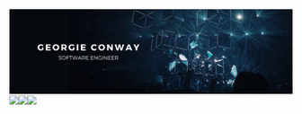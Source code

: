 <img src="georgie conway (1).png">
<div style="display: flex">
  <img src="https://img.shields.io/badge/|-TWITTER-179aa7?style=for-the-badge&logo=twitter&logoColor=FFF"/>
  <img src="https://img.shields.io/badge/|-LINKEDIN-179aa7?style=for-the-badge&logo=linkedin&logoColor=FFF"/>
  <img src="https://img.shields.io/badge/|-WEBSITE-179aa7?style=for-the-badge&logo=atom&logoColor=FFF"/>
</div>
<!--
**dopeantelope/dopeantelope** is a ✨ _special_ ✨ repository because its `README.md` (this file) appears on your GitHub profile.

Here are some ideas to get you started:

- 🔭 I’m currently working on ...
- 🌱 I’m currently learning ...
- 👯 I’m looking to collaborate on ...
- 🤔 I’m looking for help with ...
- 💬 Ask me about ...
- 📫 How to reach me: ...
- 😄 Pronouns: ...
- ⚡ Fun fact: ...
-->
